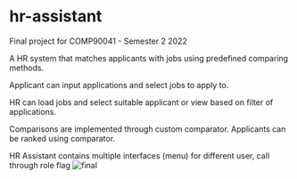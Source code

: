 # hr-assistant

Final project for COMP90041 - Semester 2 2022

A HR system that matches applicants with jobs using predefined comparing methods.

Applicant can input applications and select jobs to apply to.

HR can load jobs and select suitable applicant or view based on filter of applications.

Comparisons are implemented through custom comparator. Applicants can be ranked using comparator.

HR Assistant contains multiple interfaces (menu) for different user, call through role flag
![final](https://user-images.githubusercontent.com/119104583/204168444-d7a813b5-ac1c-41ec-8868-82f2ffb05143.png)
